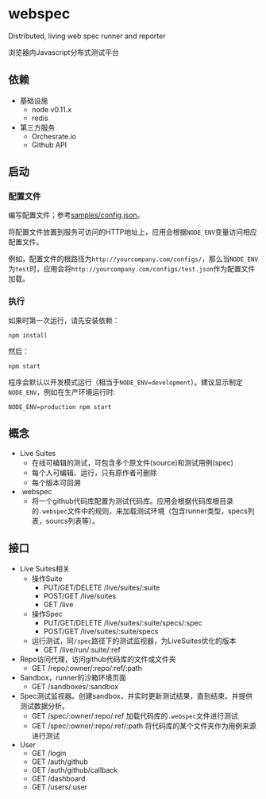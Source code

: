 webspec
=======
Distributed, living web spec runner and reporter

浏览器内Javascript分布式测试平台


## 依赖

* 基础设施
  * node v0.11.x
  * redis
* 第三方服务
  * Orchesrate.io
  * Github API
  
## 启动

### 配置文件

编写配置文件；参考[samples/config.json](samples/config.json)。

将配置文件放置到服务可访问的HTTP地址上，应用会根据`NODE_ENV`变量访问相应配置文件。

例如，配置文件的根路径为`http://yourcompany.com/configs/`，那么当`NODE_ENV`为`test`时，应用会将`http://yourcompany.com/configs/test.json`作为配置文件加载。

### 执行

如果时第一次运行，请先安装依赖：

```
npm install
```

然后：

```
npm start
```

程序会默认以开发模式运行（相当于`NODE_ENV=development`）。建议显示制定`NODE_ENV`，例如在生产环境运行时:

```
NODE_ENV=production npm start
```


## 概念

* Live Suites
    * 在线可编辑的测试，可包含多个原文件(source)和测试用例(spec)
    * 每个人可编辑、运行，只有原作者可删除
    * 每个版本可回溯  
* .webspec
    * 将一个github代码库配置为测试代码库。应用会根据代码库根目录的`.webspec`文件中的规则，来加载测试环境（包含runner类型，specs列表，sourcs列表等）。

## 接口

* Live Suites相关
    * 操作Suite
        * PUT/GET/DELETE /live/suites/:suite
        * POST/GET /live/suites
        * GET /live
    * 操作Spec
        * PUT/GET/DELETE /live/suites/:suite/specs/:spec
        * POST/GET /live/suites/:suite/specs
    * 运行测试，同`/spec`路径下的测试监视器，为LiveSuites优化的版本
        * GET /live/run/:suite/:ref
* Repo访问代理，访问github代码库的文件或文件夹
    * GET /repo/:owner/:repo/:ref/:path
* Sandbox，runner的沙箱环境页面
    * GET /sandboxes/:sandbox
* Spec测试监视器。创建sandbox，并实时更新测试结果，直到结束。并提供测试数据分析。
    * GET /spec/:owner/:repo/:ref 加载代码库的`.webspec`文件进行测试
    * GET /spec/:owner/:repo/:ref/:path 将代码库的某个文件夹作为用例来源进行测试
* User
    * GET /login
    * GET /auth/github
    * GET /auth/github/callback
    * GET /dashboard
    * GET /users/:user